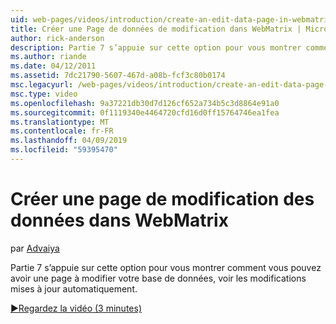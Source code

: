 ```yaml
---
uid: web-pages/videos/introduction/create-an-edit-data-page-in-webmatrix
title: Créer une Page de données de modification dans WebMatrix | Microsoft Docs
author: rick-anderson
description: Partie 7 s’appuie sur cette option pour vous montrer comment vous pouvez avoir une page à modifier votre base de données, voir les modifications mises à jour automatiquement.
ms.author: riande
ms.date: 04/12/2011
ms.assetid: 7dc21790-5607-467d-a08b-fcf3c80b0174
msc.legacyurl: /web-pages/videos/introduction/create-an-edit-data-page-in-webmatrix
msc.type: video
ms.openlocfilehash: 9a37221db30d7d126cf652a734b5c3d8864e91a0
ms.sourcegitcommit: 0f1119340e4464720cfd16d0ff15764746ea1fea
ms.translationtype: MT
ms.contentlocale: fr-FR
ms.lasthandoff: 04/09/2019
ms.locfileid: "59395470"
---
```

# <a name="create-an-edit-data-page-in-webmatrix"></a>Créer une page de modification des données dans WebMatrix

par [Advaiya](https://twitter.com/Advaiyasolns)

Partie 7 s’appuie sur cette option pour vous montrer comment vous pouvez avoir une page à modifier votre base de données, voir les modifications mises à jour automatiquement.

[&#9654;Regardez la vidéo (3 minutes)](https://channel9.msdn.com/Blogs/ASP-NET-Site-Videos/create-an-edit-data-page-in-webmatrix)

